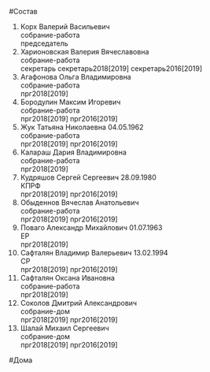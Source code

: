 #Состав  
1. Корх Валерий Васильевич  
    собрание-работа  
    председатель  
2. Харионовская Валерия Вячеславовна  
    собрание-работа  
    секретарь секретарь2018[2019] секретарь2016[2019]  
3. Агафонова Ольга Владимировна  
    собрание-работа  
    прг2018[2019]  
4. Бородулин Максим Игоревич  
    собрание-работа  
    прг2018[2019] прг2016[2019]  
5. Жук Татьяна Николаевна 04.05.1962  
    собрание-работа  
    прг2018[2019] прг2016[2019]  
6. Калараш Дария Владимировна  
    собрание-работа  
    прг2018[2019]  
7. Кудряшов Сергей Сергеевич 28.09.1980  
    КПРФ  
    прг2018[2019] прг2016[2019]  
8. Обыденнов Вячеслав Анатольевич  
    собрание-работа  
    прг2018[2019] прг2016[2019]  
9. Поваго Александр Михайлович 01.07.1963  
    ЕР  
    прг2018[2019]  
10. Сафталян Владимир Валерьевич 13.02.1994  
    СР  
    прг2018[2019] прг2016[2019]  
11. Сафталян Оксана Ивановна  
    собрание-работа  
    прг2018[2019]  
12. Соколов Дмитрий Александрович  
    собрание-дом  
    прг2018[2019] прг2016[2019]  
13. Шалай Михаил Сергеевич  
    собрание-дом  
    прг2018[2019] прг2016[2019]  
  
#Дома  

